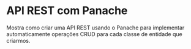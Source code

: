 # API REST com Panache

Mostra como criar uma API REST usando o Panache para implementar automaticamente operações CRUD para cada classe de entidade que criarmos.

